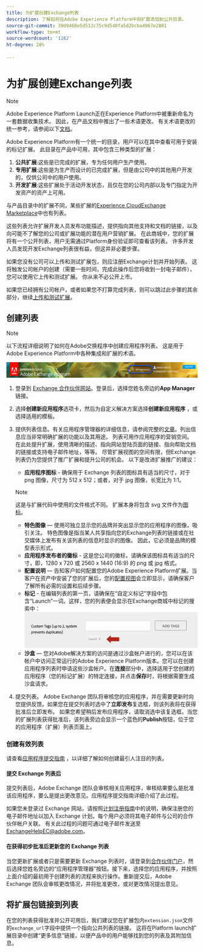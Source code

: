```yaml
---
title: 为扩展创建Exchange列表
description: 了解如何在Adobe Experience Platform中将扩展添加到公共目录。
source-git-commit: 39d9468e5d512c75c9d540fa5d2bcba4967e2881
workflow-type: tm+mt
source-wordcount: '1162'
ht-degree: 28%

---
```


# 为扩展创建Exchange列表

>[!NOTE]
>
>Adobe Experience Platform Launch正在Experience Platform中被重新命名为一套数据收集技术。 因此，在产品文档中推出了一些术语更改。 有关术语更改的统一参考，请参阅以下[文档](../../term-updates.md)。

Adobe Experience Platform有一个统一的目录，用户可以在其中查看可用于安装的标记扩展。 此目录在产品中可用，其中包含三种类型的扩展：

1. **公共扩展**:这些是已完成的扩展，专为任何用户生产使用。
1. **专用扩展**:这些是为生产而设计的已完成扩展，但是由公司中的其他用户开发的，仅供公司中的用户使用。
1. **开发扩展**:这些扩展处于活动开发状态，且仅在您的公司内部以及专门指定为开发资产的资产上可用。

与产品目录中的扩展不同，某些扩展的[Experience CloudExchange Marketplace](https://exchange.adobe.com/experiencecloud.experience-platform-launch.html#product)中也有列表。

这些列表允许扩展开发人员发布功能描述，提供指向其他支持和文档的链接，以及向可能不了解您的公司或扩展功能的潜在用户营销扩展。 在此商城中，您的扩展将有一个公开列表，用户无需通过Platform身份验证即可查看该列表。  许多开发人员发现开发Exchange列表很有益，但这并非必要步骤。

如果您没有公司可以上传和测试扩展包，则应注册Exchange计划并开始列表。  这将触发公司帐户的创建（需要一些时间，完成此操作后您将收到一封电子邮件），您可以使用它上传和测试扩展。  你从来不必公开上市。

如果您已经拥有公司帐户，或者如果您不打算完成列表，则可以跳过此步骤的其余部分，继续[上传和测试扩展](./upload-and-test.md)。

## 创建列表

>[!NOTE]
>
>以下流程详细说明了如何在Adobe交换程序中创建应用程序列表。 这是用于Adobe Experience Platform中各种集成和扩展的术语。

![Experience Cloud应用程序管理器链接位置](../images/getting-started/app-mgr-link.png)

1. 登录到 [Exchange 合作伙伴网站](https://partners.adobe.com/exchangeprogram/experiencecloud)。登录后，选择您姓名旁边的&#x200B;**App Manager**&#x200B;链接。
1. 选择&#x200B;**创建新应用程序**&#x200B;选项卡，然后为自定义解决方案选择&#x200B;**创建新应用程序** ，或选择适用的模板。
1. 提供列表信息。有关应用程序管理器的详细信息，请参阅完整的[文章](https://adobeexchangeec.zendesk.com/hc/en-us/articles/360024197931)。列出信息应当非常明确扩展的功能以及其用途。 列表可用作应用程序的营销空间。 在此处提升扩展，使用清晰的描述、指向网站登陆页面的链接、指向帮助文档的链接或支持电子邮件地址，等等。 尽管扩展视图的空间有限，但Exchange列表仍为您提供了推广扩展和提升公司的机会。 以下是改进扩展推广的建议：
   - **应用程序图标** - 确保用于 Exchange 列表的图标具有适当的尺寸，对于 png 图像，尺寸为 512 x 512；或者，对于 jpg 图像，长宽比为 1:1。

   >[!NOTE]
   >
   >这是与扩展代码中使用的文件格式不同。 扩展本身将包含 svg 文件作为[图标](../manifest.md)。
   - **特色图像**  — 使用可独立显示您的品牌并突出显示您的应用程序的图像，吸引关注。 特色图像是指当某人共享指向您的Exchange列表的链接或在社交媒体上发布有关该列表的信息时显示的图像。 因此，它必须是品牌的模型表示形式。
   - **应用程序发布者的徽标** - 这是您公司的徽标，请确保该图标具有适当的尺寸，即，1280 x 720 或 2560 x 1440 (16:9) 的 png 或 jpg 格式。
   - **配置说明**  — 告知客户如何配置您的Adobe Experience Platform扩展。当客户在资产中安装了您的扩展后，您的[配置视图](../configuration.md)会立即显示，请确保客户了解所有必需的设置和后续步骤。
   - **标记** - 在编辑列表的第一页，请确保在“自定义标记”字段中包含“Launch”一词。这样，您的列表便会显示在Exchange商城中标记的搜索中：
      ![](../images/getting-started/custom-tags.jpg)
   - **沙盒**  — 您对Adobe解决方案的访问是通过沙盒帐户进行的，您可以在该帐户中访问正常运行的Adobe Experience Platform版本。您可以在创建应用程序列表时申请这些沙盒帐户。在&#x200B;**连接**&#x200B;部分中，选择适用于您创建的应用程序（您的标记扩展）的特定连接，并点击&#x200B;**保存**&#x200B;时，将根据需要生成沙盒请求。
1. 提交列表。 Adobe Exchange 团队将审核您的应用程序，并在需要更新时向您提供反馈。如果您在提交列表时选中了&#x200B;**立即发布**&#x200B;复选框，则该列表将在获得批准后立即发布。 如果您希望稍后发布应用程序，请取消选中该复选框。当您的扩展列表获得批准后，该列表旁边会显示一个蓝色的&#x200B;**Publish**&#x200B;按钮，位于您的应用程序（扩展）列表页面上。

### 创建有效列表

请查看[应用程序提交指南](https://partners.adobe.com/exchangeprogram/experiencecloud/build/ec-exchange.html) ，以详细了解如何创建最引人注目的列表。

#### 提交 Exchange 列表后

提交列表后，Adobe Exchange 团队会审核相关应用程序，审核结果要么是批准该应用程序，要么是提出更改意见。应用程序提交指南详细介绍了此过程。

如果您未登录过 Exchange 网站，请按照[计划注册指南](https://partners.adobe.com/content/mcp/us/en/home/reg-guide.html)中的说明，确保注册您的电子邮件地址以加入 Exchange 计划。每个用户必须将其电子邮件与公司的合作伙伴帐户关联。 有关此过程的问题可通过电子邮件发送至<ExchangeHelpEC@adobe.com>。

#### 在获得初步批准后更新您的 Exchange 列表

当您更新扩展或者只是需要更新 Exchange 列表时，请登录到[合作伙伴门户](https://partners.adobe.com/exchangeprogram/experiencecloud)，然后选择您姓名旁边的“应用程序管理器”按钮。接下来，选择您的应用程序，并按照上面介绍的最初用于创建列表的流程来执行操作。重新提交后，Adobe Exchange 团队会审核更改情况，并将批准更改，或对更改情况提出意见。

## 将扩展包链接到列表

在您的列表获得批准并公开可用后，我们建议您在扩展包内`extension.json`文件的`exchange_url`字段中提供一个指向公共列表的链接。  这将在Platform launch扩展目录中创建“更多信息”链接，以便产品中的用户能够找到您的列表及其附加信息。
